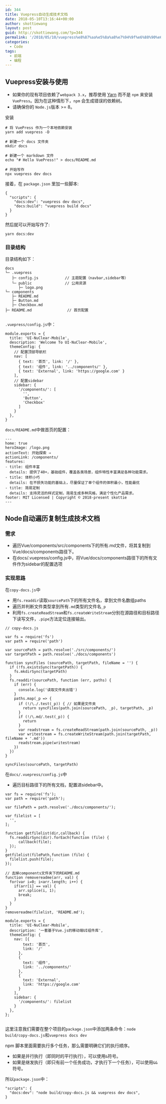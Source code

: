```yaml
---
id: 344
title: Vuepress自动生成技术文档
date: 2018-05-10T13:16:44+00:00
author: skottiewang
layout: post
guid: http://skottiewang.com/?p=344
permalink: '/2018/05/10/vuepress%e8%87%aa%e5%8a%a8%e7%94%9f%e6%88%90%e6%8a%80%e6%9c%af%e6%96%87%e6%a1%a3/'
categories:
  - Code
tags:
  - 前端
  - 编程
---
```

## Vuepress安装与使用

  * 如果你的现有项目依赖了`webpack 3.x`，推荐使用 [Yarn](https://yarnpkg.com/en/) 而不是 `npm` 来安装 `VuePress`。因为在这种情形下，`npm` 会生成错误的依赖树。
  * 请确保你的 `Node.js`版本 >= 8。

安装

<pre class="line-numbers prism-highlight" data-start="1"><code class="language-makefile"># 将 VuePress 作为一个本地依赖安装
yarn add vuepress -D

# 新建一个 docs 文件夹
mkdir docs

# 新建一个 markdown 文件
echo "# Hello VuePress!" &gt; docs/README.md

# 开始写作
npx vuepress dev docs
</code></pre>

<!--more-->

接着，在 `package.json` 里加一些脚本:

<pre class="line-numbers prism-highlight" data-start="1"><code class="language-json">{
  "scripts": {
    "docs:dev": "vuepress dev docs",
    "docs:build": "vuepress build docs"
  }
}
</code></pre>

然后就可以开始写作了:

<pre class="line-numbers prism-highlight" data-start="1"><code class="language-makefile">yarn docs:dev 
</code></pre>

### 目录结构

目录结构如下：

<pre class="line-numbers prism-highlight" data-start="1"><code class="language-makefile">docs
└─ .vuepress
   ├─ config.js            // 主题配置（navbar,sidebar等）
   └─ public               // 公用资源
      ├─ logo.png
└─ components
   ├─ README.md
   ├─ Button.md
   ├─ Checkbox.md
├─ README.md                // 首页配置

</code></pre>

`.vuepress/config.js`中：

<pre class="line-numbers prism-highlight" data-start="1"><code class="language-javascript">module.exports = {
  title: 'UI-NuClear-Mobile',
  description: 'Welcome To UI-NuClear-Mobile',
  themeConfig: {
    // 配置顶部导航栏
    nav: [
      { text: '首页', link: '/' },
      { text: '组件', link: '../components/' },
      { text: 'External', link: 'https://google.com' }
    ],
    // 配置sidebar
    sidebar: {
      '/components/': [
        '',
        'Button', 
        'Checkbox'
      ]
    }
  },
}
</code></pre>

`docs/README.md`中做首页的配置：

<pre class="line-numbers prism-highlight" data-start="1"><code class="language-makefile">---
home: true
heroImage: /logo.png
actionText: 开始探索 →
actionLink: /components/
features:
- title: 组件丰富
  details: 提供了40+，基础组件，覆盖各类场景，组件特性丰富满足各种功能需求。
- title: 体积小巧
  details: 在不损失功能的基础上，尽量保证了单个组件的体积最小，性能最优
- title: 简易定制
  details: 支持灵活的样式定制，简易生成多种风格，满足个性化产品需求。
footer: MIT Licensed | Copyright © 2018-present skottie
---
</code></pre>

## Node自动遍历复制生成技术文档

### 需求

  * 遍历Vue/components/src/components下的所有.md文件，将其复制到Vue/docs/components路径下。
  * 在docs/.vuepress/config.js中，将Vue/docs/components路径下的所有文件作为sidebar的配置选项

### 实现思路

在`copy-docs.js`中

  * 用`fs.readdir`读取`sourcePath`下的所有文件名，拿到文件名数组paths
  * 遍历并判断文件类型拿到所有`.md`类型的文件名`_p`
  * 利用`fs.createReadStream`和`fs.createWriteStream`分别在源路径和目标路径下读写文件，`.pipe`方法定位连接输出。

<pre class="line-numbers prism-highlight" data-start="1"><code class="language-javascript">// copy-docs.js

var fs = require('fs')
var path = require('path')

var sourcePath = path.resolve('./src/components/')
var targetPath = path.resolve('./docs/components')

function syncFiles (sourcePath, targetPath, fileName = '') {
  if (!fs.existsSync(targetPath)) {
    fs.mkdirSync(targetPath)
  }
  fs.readdir(sourcePath, function (err, paths) {
    if (err) {
      console.log('读取文件夹出错')
    }
    paths.map(_p =&gt; {
      if (!/\./.test(_p)) { // 如果是文件夹
        return syncFiles(path.join(sourcePath, _p), targetPath, _p)
      }
      if (!/\.md/.test(_p)) {
        return
      }
      var readstream = fs.createReadStream(path.join(sourcePath, _p))
      var writestream = fs.createWriteStream(path.join(targetPath, fileName + '.md'))
      readstream.pipe(writestream)
    })
  })
}

syncFiles(sourcePath, targetPath)
</code></pre>

在`docs/.vuepress/config.js`中

  * 遍历目标路径下的所有文档，配置进sidebar中。

<pre class="line-numbers prism-highlight" data-start="1"><code class="language-javascript">var fs = require('fs');
var path = require('path');

var filePath = path.resolve('./docs/components/');

var filelist = [
  '',
];

function getfilelist(dir,callback) {
  fs.readdirSync(dir).forEach(function (file) {
      callback(file);
  });
}
getfilelist(filePath,function (file) {
  filelist.push(file);
});

// 去掉components文件夹下的README.md
function removereadme(arr, val) {
  for(var i=0; i&lt;arr.length; i++) {
    if(arr[i] == val) {
      arr.splice(i, 1);
      break;
    }
  }
}
removereadme(filelist, 'README.md');

module.exports = {
  title: 'UI-NuClear-Mobile',
  description: '一套基于Vue.js的移动端UI组件库',
  themeConfig: {
    nav: [{
        text: '首页',
        link: '/'
      },
      {
        text: '组件',
        link: '../components/'
      },
      {
        text: 'External',
        link: 'https://google.com'
      }
    ],
    sidebar: {
      '/components/': filelist
    }
  },
};

</code></pre>

这里注意我们需要在整个项目的`package.json`中添加两条命令：`node build/copy-docs.js`和`vuepress docs dev`

npm 脚本里面需要执行多个任务，那么需要明确它们的执行顺序。

  * 如果是并行执行（即同时的平行执行），可以使用`&`符号。
  * 如果是继发执行（即只有前一个任务成功，才执行下一个任务），可以使用`&&`符号。

所以`package.json`中：

<pre class="line-numbers prism-highlight" data-start="1"><code class="language-javascript">"scripts": {
  "docs:dev": "node build/copy-docs.js && vuepress dev docs",
}
</code></pre>